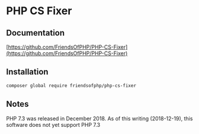 # PHP CS Fixer

## Documentation

[https://github.com/FriendsOfPHP/PHP-CS-Fixer](https://github.com/FriendsOfPHP/PHP-CS-Fixer)

## Installation

```bash
composer global require friendsofphp/php-cs-fixer
```

## Notes

PHP 7.3 was released in December 2018. As of this writing (2018-12-19), this software does not yet support PHP 7.3